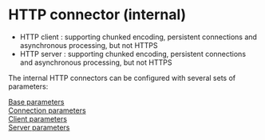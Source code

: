 HTTP connector (internal)
=========================

-   HTTP client : supporting chunked encoding, persistent connections
    and asynchronous processing, but not HTTPS
-   HTTP server : supporting chunked encoding, persistent connections
    and asynchronous processing, but not HTTPS

The internal HTTP connectors can be configured with several sets of
parameters:

[Base
parameters](http://www.restlet.org/documentation/2.1/jse/engine/index.html?org/restlet/engine/connector/BaseHelper.html)
\
 [Connection parameters\
](http://www.restlet.org/documentation/2.1/jse/engine/index.html?org/restlet/engine/connector/ConnectionHelper.html)[Client
parameters](http://www.restlet.org/documentation/2.1/jse/engine/index.html?org/restlet/engine/connector/ClientConnectionHelper.html)
\
 [Server
parameters](http://www.restlet.org/documentation/2.1/jse/engine/index.html?org/restlet/engine/connector/ServerConnectionHelper.html)

